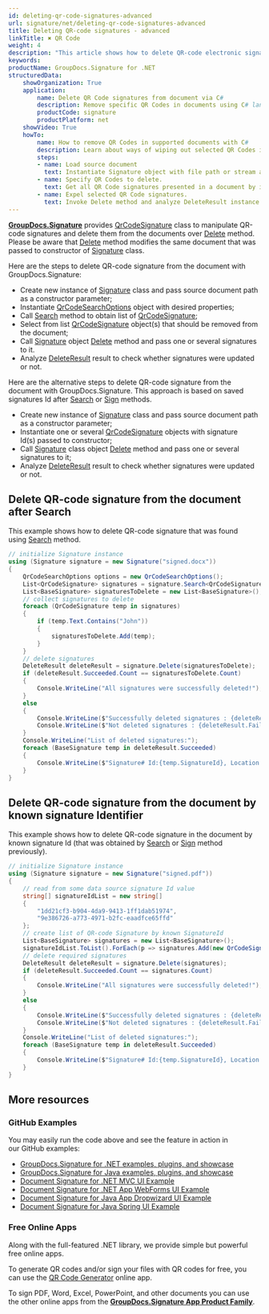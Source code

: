 ```yaml
---
id: deleting-qr-code-signatures-advanced
url: signature/net/deleting-qr-code-signatures-advanced
title: Deleting QR-code signatures - advanced
linkTitle: ✖ QR Code
weight: 4
description: "This article shows how to delete QR-code electronic signatures different ways with GroupDocs.Signature API."
keywords: 
productName: GroupDocs.Signature for .NET
structuredData:
    showOrganization: True
    application:    
        name: Delete QR Code signatures from document via C#    
        description: Remove specific QR Codes in documents using C# language by GroupDocs.Signature for .NET APIs
        productCode: signature
        productPlatform: net 
    showVideo: True
    howTo:
        name: How to remove QR Codes in supported documents with C# 
        description: Learn about ways of wiping out selected QR Codes in document using C#
        steps:
        - name: Load source document
          text: Instantiate Signature object with file path or stream as a constructor parameter will load the document. 
        - name: Specify QR Codes to delete. 
          text: Get all QR Code signatures presented in a document by invoking method Search passing QrCodeSearchOptions. Select only suitable barcode signatures in case if it is needed.
        - name: Expel selected QR Code signatures. 
          text: Invoke Delete method and analyze DeleteResult instance.
---
```

[**GroupDocs.Signature**](https://products.groupdocs.com/signature/net) provides [QrCodeSignature](https://reference.groupdocs.com/signature/net/groupdocs.signature.domain/qrcodesignature) class to manipulate QR-code signatures and delete them from the documents over [Delete](https://reference.groupdocs.com/signature/net/groupdocs.signature/signature/delete) method.  
Please be aware that [Delete](https://reference.groupdocs.com/signature/net/groupdocs.signature/signature/delete) method modifies the same document that was passed to constructor of [Signature](https://reference.groupdocs.com/signature/net/groupdocs.signature/signature) class.

Here are the steps to delete QR-code signature from the document with GroupDocs.Signature:

* Create new instance of [Signature](https://reference.groupdocs.com/signature/net/groupdocs.signature/signature) class and pass source document path as a constructor parameter;
* Instantiate [QrCodeSearchOptions](https://reference.groupdocs.com/signature/net/groupdocs.signature.options/qrcodesearchoptions) object with desired properties;
* Call [Search](https://reference.groupdocs.com/signature/net/groupdocs.signature/signature/search) method to obtain list of [QrCodeSignature](https://reference.groupdocs.com/signature/net/groupdocs.signature.domain/qrcodesignature);
* Select from list [QrCodeSignature](https://reference.groupdocs.com/signature/net/groupdocs.signature.domain/qrcodesignature) object(s) that should be removed from the document;
* Call [Signature](https://reference.groupdocs.com/signature/net/groupdocs.signature/signature) object [Delete](https://reference.groupdocs.com/signature/net/groupdocs.signature/signature/delete) method and pass one or several signatures to it.
* Analyze [DeleteResult](https://reference.groupdocs.com/signature/net/groupdocs.signature.domain/deleteresult) result to check whether signatures were updated or not.

Here are the alternative steps to delete QR-code signature from the document with GroupDocs.Signature. This approach is based on saved signatures Id after [Search](https://reference.groupdocs.com/signature/net/groupdocs.signature/signature/search) or [Sign](https://reference.groupdocs.com/signature/net/groupdocs.signature/signature/sign/) methods.

* Create new instance of [Signature](https://reference.groupdocs.com/signature/net/groupdocs.signature/signature) class and pass source document path as a constructor parameter;
* Instantiate one or several [QrCodeSignature](https://reference.groupdocs.com/signature/net/groupdocs.signature.domain/qrcodesignature) objects with signature Id(s) passed to constructor;
* Call [Signature](https://reference.groupdocs.com/signature/net/groupdocs.signature/signature) class object [Delete](https://reference.groupdocs.com/signature/net/groupdocs.signature/signature/delete) method and pass one or several signatures to it;
* Analyze [DeleteResult](https://reference.groupdocs.com/signature/net/groupdocs.signature.domain/deleteresult) result to check whether signatures were updated or not.

## Delete QR-code signature from the document after Search

This example shows how to delete QR-code signature that was found using [Search](https://reference.groupdocs.com/signature/net/groupdocs.signature/signature/search) method.

```csharp
// initialize Signature instance
using (Signature signature = new Signature("signed.docx"))
{
    QrCodeSearchOptions options = new QrCodeSearchOptions();
    List<QrCodeSignature> signatures = signature.Search<QrCodeSignature>(options);
    List<BaseSignature> signaturesToDelete = new List<BaseSignature>();
    // collect signatures to delete
    foreach (QrCodeSignature temp in signatures)
    {
        if (temp.Text.Contains("John"))
        {
            signaturesToDelete.Add(temp);
        }
    }
    // delete signatures
    DeleteResult deleteResult = signature.Delete(signaturesToDelete);
    if (deleteResult.Succeeded.Count == signaturesToDelete.Count)
    {
        Console.WriteLine("All signatures were successfully deleted!");
    }
    else
    {
        Console.WriteLine($"Successfully deleted signatures : {deleteResult.Succeeded.Count}");
        Console.WriteLine($"Not deleted signatures : {deleteResult.Failed.Count}");
    }
    Console.WriteLine("List of deleted signatures:");
    foreach (BaseSignature temp in deleteResult.Succeeded)
    {
        Console.WriteLine($"Signature# Id:{temp.SignatureId}, Location: {temp.Left}x{temp.Top}. Size: {temp.Width}x{temp.Height}");
    }
}
```

## Delete QR-code signature from the document by known signature Identifier  

This example shows how to delete QR-code signature in the document by known signature Id (that was obtained by [Search](https://reference.groupdocs.com/signature/net/groupdocs.signature/signature/search) or [Sign](https://reference.groupdocs.com/signature/net/groupdocs.signature/signature/sign/) method previously).

```csharp
// initialize Signature instance
using (Signature signature = new Signature("signed.pdf"))
{
    // read from some data source signature Id value
    string[] signatureIdList = new string[]
    {
        "1dd21cf3-b904-4da9-9413-1ff1dab51974",
        "9e386726-a773-4971-b2fc-eaadfce65ffd"
    };
    // create list of QR-code Signature by known SignatureId
    List<BaseSignature> signatures = new List<BaseSignature>();
    signatureIdList.ToList().ForEach(p => signatures.Add(new QrCodeSignature(p)));
    // delete required signatures
    DeleteResult deleteResult = signature.Delete(signatures);
    if (deleteResult.Succeeded.Count == signatures.Count)
    {
        Console.WriteLine("All signatures were successfully deleted!");
    }
    else
    {
        Console.WriteLine($"Successfully deleted signatures : {deleteResult.Succeeded.Count}");
        Console.WriteLine($"Not deleted signatures : {deleteResult.Failed.Count}");
    }
    Console.WriteLine("List of deleted signatures:");
    foreach (BaseSignature temp in deleteResult.Succeeded)
    {
        Console.WriteLine($"Signature# Id:{temp.SignatureId}, Location: {temp.Left}x{temp.Top}. Size: {temp.Width}x{temp.Height}");
    }
}
```

## More resources

### GitHub Examples

You may easily run the code above and see the feature in action in our GitHub examples:

* [GroupDocs.Signature for .NET examples, plugins, and showcase](https://github.com/groupdocs-signature/GroupDocs.Signature-for-.NET)
* [GroupDocs.Signature for Java examples, plugins, and showcase](https://github.com/groupdocs-signature/GroupDocs.Signature-for-Java)
* [Document Signature for .NET MVC UI Example](https://github.com/groupdocs-signature/GroupDocs.Signature-for-.NET-MVC)
* [Document Signature for .NET App WebForms UI Example](https://github.com/groupdocs-signature/GroupDocs.Signature-for-.NET-WebForms)
* [Document Signature for Java App Dropwizard UI Example](https://github.com/groupdocs-signature/GroupDocs.Signature-for-Java-Dropwizard)
* [Document Signature for Java Spring UI Example](https://github.com/groupdocs-signature/GroupDocs.Signature-for-Java-Spring)

### Free Online Apps

Along with the full-featured .NET library, we provide simple but powerful free online apps.

To generate QR codes and/or sign your files with QR codes for free, you can use the [QR Code Generator](https://products.groupdocs.app/signature/generate/qrcode) online app.

To sign PDF, Word, Excel, PowerPoint, and other documents you can use the other online apps from the **[GroupDocs.Signature App Product Family](https://products.groupdocs.app/signature/family)**.
